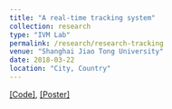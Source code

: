 ```yaml
---
title: "A real-time tracking system"
collection: research
type: "IVM Lab"
permalink: /research/research-tracking
venue: "Shanghai Jiao Tong University"
date: 2018-03-22
location: "City, Country"
---
```


[[Code]](https://github.com/AlexXiao95/YOLO_TRACKING),
[[Poster]](https://alexxiao95.github.io/files/tracking_poster.pdf.pdf)